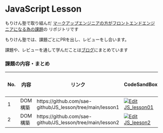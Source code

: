 # JavaScript Lesson

もりけん塾で取り組んだ [マークアップエンジニアの方がフロントエンドエンジニアになる為の課題](https://github.com/sae-github/handsonFrontend/blob/master/work/markup/1.md)の リポジトリです

もりけん塾では、課題ごとにPRを出し、レビューをし合います。

課題や、レビューを通して学んだことは[ブログ](https://itosae.com/)にまとめています


### 課題の内容・まとめ


<table>
<thead>
<tr>
<th>No.</th>
<th>内容</th>
<th>リンク</th>
<th>CodeSandBox</th>
<th>ブログ</th>
</tr>
</thead>
<tbody>
<tr>
<td>1</td>
<td>DOM構築</td>
<td>https://github.com/sae-github/JS_lesson/tree/main/lesson1</td>
<td>
<a href="https://codesandbox.io/s/jslesson01-0s2my?fontsize=14&hidenavigation=1&theme=dark">
  <img alt="Edit JS_lesson01" src="https://codesandbox.io/static/img/play-codesandbox.svg">
</a>
</td>
<td></td> 
</tr>
<tr>
<td>2</td>
<td>DOM構築</td>
<td>https://github.com/sae-github/JS_lesson/tree/main/lesson2</td>
<td><a href="https://codesandbox.io/s/jsleeson2-rcjpf?fontsize=14&hidenavigation=1&theme=dark">
<img alt="Edit JS_leeson2" src="https://codesandbox.io/static/img/play-codesandbox.svg">
</a>
</td>
<td></td> 
</tr>
</tbody>
</table>
